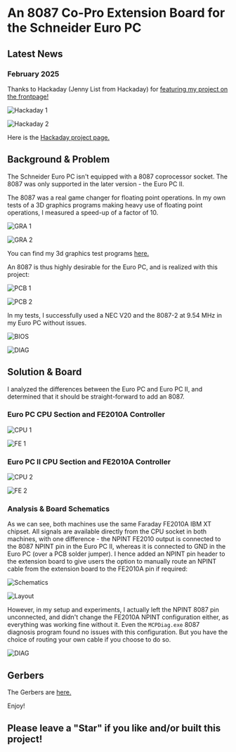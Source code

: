 # An 8087 Co-Pro Extension Board for the Schneider Euro PC  

## Latest News

### February 2025 

Thanks to Hackaday (Jenny List from Hackaday) for [featuring my
project on the frontpage!](https://hackaday.com/2025/02/17/a-forgotten-consumer-pc-becomes-a-floating-point-powerhouse/) 

![Hackaday 1](pics/hackaday1.jpg)

![Hackaday 2](pics/hackaday2.jpg)

Here is the [Hackaday project page.](https://hackaday.io/project/202419-an-8087-co-processor-extension-board)


## Background & Problem

The Schneider Euro PC isn't equipped with a 8087 coprocessor
socket. The 8087 was only supported in the later version - the Euro PC
II.

The 8087 was a real game changer for floating point operations. In my
own tests of a 3D graphics programs making heavy use of floating point
operations, I measured a speed-up of a factor of 10.

![GRA 1](pics/gra1.png) 

![GRA 2](pics/gra2.png)

You can find my 3d graphics test programs [here.](./exe/)

An 8087 is thus highly desirable for the Euro PC, and is realized with
this project: 

![PCB 1](pics/pcb.jpg) 

![PCB 2](pics/pcb2.jpg) 

In my tests, I successfully used a NEC V20 and the 8087-2 at 9.54 MHz
in my Euro PC without issues.

![BIOS](pics/bios.jpg) 

![DIAG](pics/diag.jpg)

## Solution & Board 

I analyzed the differences between the Euro PC and Euro PC II, and
determined that it should be straight-forward to add an 8087.

### Euro PC CPU Section and FE2010A Controller

![CPU 1](pics/euro-pc1-cpu.png)

![FE 1](pics/euro-pc1.png)

### Euro PC II CPU Section and FE2010A Controller

![CPU 2](pics/euro-pc2-cpu.png)

![FE 2](pics/euro-pc2-fe.png)

### Analysis & Board Schematics 

As we can see, both machines use the same Faraday FE2010A IBM XT
chipset. All signals are available directly from the CPU socket in
both machines, with one difference - the NPINT FE2010 output is
connected to the 8087 NPINT pin in the Euro PC II, whereas it is
connected to GND in the Euro PC (over a PCB solder jumper). I hence
added an NPINT pin header to the extension board to give users the
option to manually route an NPINT cable from the extension board to
the FE2010A pin if required:

![Schematics](pics/schematics.png)

![Layout](pics/board.png) 

However, in my setup and experiments, I actually left the NPINT 8087
pin unconnected, and didn't change the FE2010A NPINT configuration
either, as everything was working fine without it. Even the
`MCPDiag.exe` 8087 diagnosis program found no issues with this
configuration. But you have the choice of routing your own cable if
you choose to do so.

![DIAG](pics/diag.jpg)

## Gerbers

The Gerbers are [here.](./gerbers-v2.zip)

Enjoy!




## Please leave a "Star" if you like and/or built this project!
